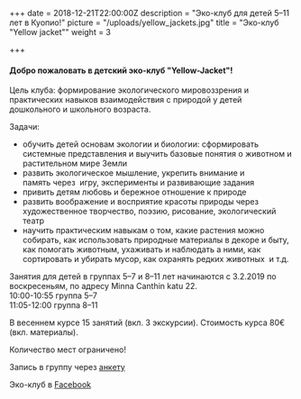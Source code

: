 +++
date = 2018-12-21T22:00:00Z
description = "Эко-клуб для детей 5–11 лет в Куопио!"
picture = "/uploads/yellow_jackets.jpg"
title = "Эко-клуб \"Yellow jacket\""
weight = 3

+++
#### **Добро пожаловать в детский эко-клуб "Yellow-Jacket"!**

Цель клуба: формирование экологического мировоззрения и практических навыков взаимодействия с природой у детей дошкольного и школьного возраста.

Задачи:

* обучить детей основам экологии и биологии: сформировать системные представления и выучить базовые понятия о животном и растительном мире Земли
* развить экологическое мышление, укрепить внимание и память через  игру, эксперименты и развивающие задания
* привить детям любовь и бережное отношение к природе
* развить воображение и восприятие красоты природы через художественное творчество, поэзию, рисование, экологический театр
* научить практическим навыкам о том, какие растения можно собирать, как использовать природные материалы в декоре и быту, как помогать животным, ухаживать и наблюдать а ними, как сортировать и убирать мусор, как охранять редких животных  и т.д.

Занятия для детей в группах 5–7 и 8–11 лет начинаются с 3.2.2019 по воскресеньям, по адресу Minna Canthin katu 22.  
10:00-10:55 группа 5–7  
11:05-12:00 группа 8–11

В весеннем курсе 15 занятий (вкл. 3 экскурсии). Стоимость курса 80€ (вкл. материалы).

Количество мест ограничено!

Запись в группу через [анкету](https://goo.gl/forms/AI1vVdHO4hvOINHs1)

Эко-клуб в [Facebook](https://www.facebook.com/EcoClubYJ/?__tn__=%2Cd%2CP-R&eid=ARAYzPyC18dbiOcg4eltaO55Odd6j15Yix7cs4pTMb0tbUp_s1HrESU3waMY2F-ouxnggWiNrPae-Yxy "Facebook")